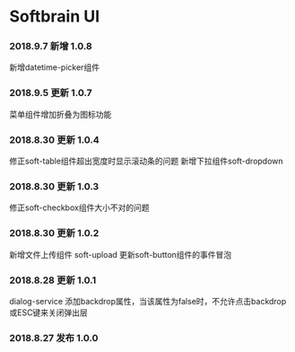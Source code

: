 # Softbrain UI

### 2018.9.7 新增 1.0.8
新增datetime-picker组件

### 2018.9.5 更新 1.0.7
菜单组件增加折叠为图标功能

### 2018.8.30 更新 1.0.4
修正soft-table组件超出宽度时显示滚动条的问题
新增下拉组件soft-dropdown

### 2018.8.30 更新 1.0.3
修正soft-checkbox组件大小不对的问题

### 2018.8.30 更新 1.0.2
新增文件上传组件 soft-upload
更新soft-button组件的事件冒泡

### 2018.8.28 更新 1.0.1
dialog-service 添加backdrop属性，当该属性为false时，不允许点击backdrop或ESC键来关闭弹出层

### 2018.8.27 发布 1.0.0